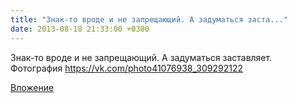 ```yaml
---
title: "Знак-то вроде и не запрещающий. А задуматься заста..."
date: 2013-08-18 21:33:00 +0300
---
```


Знак-то вроде и не запрещающий. А задуматься заставляет.
Фотография
https://vk.com/photo41076938_309292122

[Вложение](https://vk.com/photo41076938_309292122)
